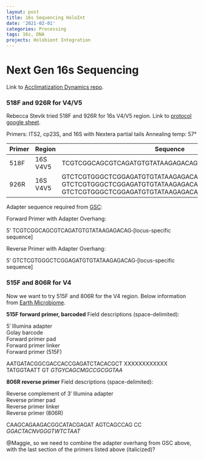 ```yaml
---
layout: post
title: 16s Sequencing HoloInt
date: '2021-02-01'
categories: Processing
tags: 16s, DNA
projects: Holobiont Integration
---
```


# Next Gen 16s Sequencing

Link to [Acclimatization Dynamics repo](https://github.com/hputnam/Acclim_Dynamics).  

### 518F and 926R for V4/V5

Rebecca Stevik tried 518F and 926R for 16s V4/V5 region. Link to [protocol google sheet](https://docs.google.com/spreadsheets/d/1nwWCbPFduX4a2K3Fc-qeALjZADdt0yuQTMVSW2n9SbU/edit?usp=sharing).  

Primers: ITS2, cp23S, and 16S with Nextera partial tails
Annealing temp: 57°

| Primer 	| Region   	| Sequence                                                                                                                                                         	|
|--------	|----------	|------------------------------------------------------------------------------------------------------------------------------------------------------------------	|
| 518F   	| 16S V4V5 	| TCGTCGGCAGCGTCAGATGTGTATAAGAGACAGCCAGCAGCYGCGGTAAN                                                                                                               	|
| 926R   	| 16S V4V5 	| GTCTCGTGGGCTCGGAGATGTGTATAAGAGACAGCCGTCAATTCNTTTRAGT, GTCTCGTGGGCTCGGAGATGTGTATAAGAGACAGCCGTCAATTTCTTTGAGT, GTCTCGTGGGCTCGGAGATGTGTATAAGAGACAGCCGTCTATTCCTTTGANT 	|


Adapter sequence required from [GSC](https://web.uri.edu/gsc/next-generation-sequencing/):  

Forward Primer with Adapter Overhang:

5’ TCGTCGGCAGCGTCAGATGTGTATAAGAGACAG‐[locus-specific sequence]

Reverse Primer with Adapter Overhang:

5’ GTCTCGTGGGCTCGGAGATGTGTATAAGAGACAG‐[locus-specific sequence]

### 515F and 806R for V4

Now we want to try 515F and 806R for the V4 region. Below information from [Earth Microbiome](https://earthmicrobiome.org/protocols-and-standards/16s/).

**515F forward primer, barcoded**
Field descriptions (space-delimited):

5′ Illumina adapter  
Golay barcode  
Forward primer pad  
Forward primer linker  
Forward primer (515F)  

AATGATACGGCGACCACCGAGATCTACACGCT XXXXXXXXXXXX TATGGTAATT GT *GTGYCAGCMGCCGCGGTAA*

**806R reverse primer**
Field descriptions (space-delimited):

Reverse complement of 3′ Illumina adapter  
Reverse primer pad  
Reverse primer linker  
Reverse primer (806R)  

CAAGCAGAAGACGGCATACGAGAT AGTCAGCCAG CC *GGACTACNVGGGTWTCTAAT*

@Maggie, so we need to combine the adapter overhang from GSC above, with the last section of the primers listed above (italicized)?
